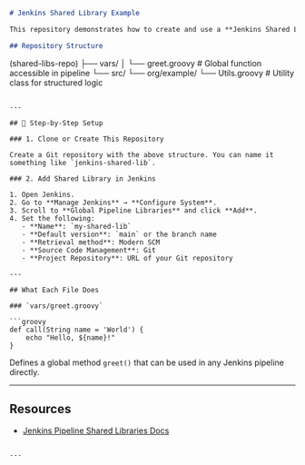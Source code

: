 
```markdown
# Jenkins Shared Library Example

This repository demonstrates how to create and use a **Jenkins Shared Library** to write reusable Groovy code for Jenkins Pipelines.

## Repository Structure

```

(shared-libs-repo)
├── vars/
│   └── greet.groovy           # Global function accessible in pipeline
└── src/
└── org/example/
└── Utils.groovy       # Utility class for structured logic

````

---

## 🔧 Step-by-Step Setup

### 1. Clone or Create This Repository

Create a Git repository with the above structure. You can name it something like `jenkins-shared-lib`.

### 2. Add Shared Library in Jenkins

1. Open Jenkins.
2. Go to **Manage Jenkins** → **Configure System**.
3. Scroll to **Global Pipeline Libraries** and click **Add**.
4. Set the following:
   - **Name**: `my-shared-lib`
   - **Default version**: `main` or the branch name
   - **Retrieval method**: Modern SCM
   - **Source Code Management**: Git
   - **Project Repository**: URL of your Git repository

---

## What Each File Does

### `vars/greet.groovy`

```groovy
def call(String name = 'World') {
    echo "Hello, ${name}!"
}
````

Defines a global method `greet()` that can be used in any Jenkins pipeline directly.

---



## Resources

* [Jenkins Pipeline Shared Libraries Docs](https://www.jenkins.io/doc/book/pipeline/shared-libraries/)

```

---
